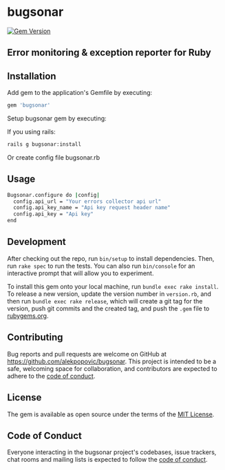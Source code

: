 # bugsonar

[![Gem Version](https://badge.fury.io/rb/bugsonar.svg)](https://badge.fury.io/rb/bugsonar)

## Error monitoring & exception reporter for Ruby

## Installation

Add gem to the application's Gemfile by executing:

```sh
gem 'bugsonar'
```

Setup bugsonar gem by executing:

If you using rails:

```sh
rails g bugsonar:install
```

Or create config file bugsonar.rb

## Usage

```sh
Bugsonar.configure do |config|
  config.api_url = "Your errors collector api url"
  config.api_key_name = "Api key request header name"
  config.api_key = "Api key"
end
```

## Development

After checking out the repo, run `bin/setup` to install dependencies. Then, run `rake spec` to run the tests. You can also run `bin/console` for an interactive prompt that will allow you to experiment.

To install this gem onto your local machine, run `bundle exec rake install`. To release a new version, update the version number in `version.rb`, and then run `bundle exec rake release`, which will create a git tag for the version, push git commits and the created tag, and push the `.gem` file to [rubygems.org](https://rubygems.org).

## Contributing

Bug reports and pull requests are welcome on GitHub at https://github.com/alekpopovic/bugsonar. This project is intended to be a safe, welcoming space for collaboration, and contributors are expected to adhere to the [code of conduct](https://github.com/alekpopovic/bugsonar/blob/main/CODE_OF_CONDUCT.md).

## License

The gem is available as open source under the terms of the [MIT License](https://github.com/alekpopovic/bugsonar/blob/main/LICENSE.txt).

## Code of Conduct

Everyone interacting in the bugsonar project's codebases, issue trackers, chat rooms and mailing lists is expected to follow the [code of conduct](https://github.com/alekpopovic/bugsonar/blob/main/CODE_OF_CONDUCT.md).
